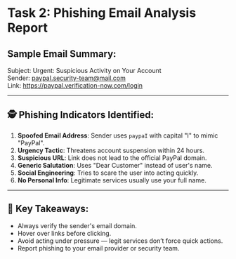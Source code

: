 # Task 2: Phishing Email Analysis Report

## Sample Email Summary:
Subject: Urgent: Suspicious Activity on Your Account  
Sender: paypaI.security-team@mail.com  
Link: https://paypal.verification-now.com/login

---

## 🕵️ Phishing Indicators Identified:

1. **Spoofed Email Address**: Sender uses `paypaI` with capital "I" to mimic "PayPal".
2. **Urgency Tactic**: Threatens account suspension within 24 hours.
3. **Suspicious URL**: Link does not lead to the official PayPal domain.
4. **Generic Salutation**: Uses "Dear Customer" instead of user's name.
5. **Social Engineering**: Tries to scare the user into acting quickly.
6. **No Personal Info**: Legitimate services usually use your full name.

---

## 🧠 Key Takeaways:

- Always verify the sender's email domain.
- Hover over links before clicking.
- Avoid acting under pressure — legit services don’t force quick actions.
- Report phishing to your email provider or security team.
